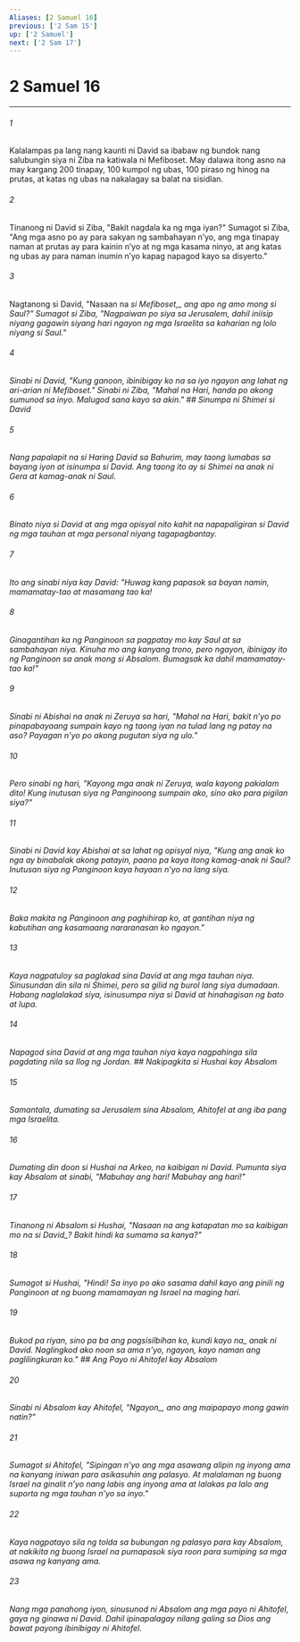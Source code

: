 ```yaml
---
Aliases: [2 Samuel 16]
previous: ['2 Sam 15']
up: ['2 Samuel']
next: ['2 Sam 17']
---
```

# 2 Samuel 16

***






















###### 1 










Kalalampas pa lang nang kaunti ni David sa ibabaw ng bundok nang salubungin siya ni Ziba na katiwala ni Mefiboset. May dalawa itong asno na may kargang 200 tinapay, 100 kumpol ng ubas, 100 piraso ng hinog na prutas, at katas ng ubas na nakalagay sa balat na sisidlan. 





















###### 2 










Tinanong ni David si Ziba, "Bakit nagdala ka ng mga iyan?" Sumagot si Ziba, "Ang mga asno po ay para sakyan ng sambahayan nʼyo, ang mga tinapay naman at prutas ay para kainin nʼyo at ng mga kasama ninyo, at ang katas ng ubas ay para naman inumin nʼyo kapag napagod kayo sa disyerto." 





















###### 3 










Nagtanong si David, "Nasaan na <i class="trans-change">si Mefiboset,_ ang apo ng amo mong si Saul?" Sumagot si Ziba, "Nagpaiwan po siya sa Jerusalem, dahil iniisip niyang gagawin siyang hari ngayon ng mga Israelita sa kaharian ng lolo niyang si Saul." 





















###### 4 










Sinabi ni David, "Kung ganoon, ibinibigay ko na sa iyo ngayon ang lahat ng ari-arian ni Mefiboset." Sinabi ni Ziba, "Mahal na Hari, handa po akong sumunod sa inyo. Malugod sana kayo sa akin." ## Sinumpa ni Shimei si David 





















###### 5 










Nang papalapit na si Haring David sa Bahurim, may taong lumabas sa bayang iyon at isinumpa si David. Ang taong ito ay si Shimei na anak ni Gera at kamag-anak ni Saul. 





















###### 6 










Binato niya si David at ang mga opisyal nito kahit na napapaligiran si David ng mga tauhan at mga personal niyang tagapagbantay. 





















###### 7 










Ito ang sinabi niya kay David: "Huwag kang papasok sa bayan namin, mamamatay-tao at masamang tao ka! 





















###### 8 










Ginagantihan ka ng Panginoon sa pagpatay mo kay Saul at sa sambahayan niya. Kinuha mo ang kanyang trono, pero ngayon, ibinigay ito ng Panginoon sa anak mong si Absalom. Bumagsak ka dahil mamamatay-tao ka!" 





















###### 9 










Sinabi ni Abishai na anak ni Zeruya sa hari, "Mahal na Hari, bakit nʼyo po pinapabayaang sumpain kayo ng taong iyan na tulad lang ng patay na aso? Payagan nʼyo po akong pugutan siya ng ulo." 





















###### 10 










Pero sinabi ng hari, "Kayong mga anak ni Zeruya, wala kayong pakialam dito! Kung inutusan siya ng Panginoong sumpain ako, sino ako para pigilan siya?" 





















###### 11 










Sinabi ni David kay Abishai at sa lahat ng opisyal niya, "Kung ang anak ko nga ay binabalak akong patayin, paano pa kaya itong kamag-anak ni Saul? Inutusan siya ng Panginoon kaya hayaan nʼyo na lang siya. 





















###### 12 










Baka makita ng Panginoon ang paghihirap ko, at gantihan niya ng kabutihan ang kasamaang nararanasan ko ngayon." 





















###### 13 










Kaya nagpatuloy sa paglakad sina David at ang mga tauhan niya. Sinusundan din sila ni Shimei, pero sa gilid ng burol lang siya dumadaan. Habang naglalakad siya, isinusumpa niya si David at hinahagisan ng bato at lupa. 





















###### 14 










Napagod sina David at ang mga tauhan niya kaya nagpahinga sila pagdating nila sa Ilog ng Jordan. ## Nakipagkita si Hushai kay Absalom 





















###### 15 










Samantala, dumating sa Jerusalem sina Absalom, Ahitofel at ang iba pang mga Israelita. 





















###### 16 










Dumating din doon si Hushai na Arkeo, na kaibigan ni David. Pumunta siya kay Absalom at sinabi, "Mabuhay ang hari! Mabuhay ang hari!" 





















###### 17 










Tinanong ni Absalom si Hushai, "Nasaan na ang katapatan mo sa kaibigan mo <i class="trans-change">na si David_? Bakit hindi ka sumama sa kanya?" 





















###### 18 










Sumagot si Hushai, "Hindi! Sa inyo po ako sasama dahil kayo ang pinili ng Panginoon at ng buong mamamayan ng Israel na maging hari. 





















###### 19 










Bukod pa riyan, sino pa ba ang pagsisilbihan ko, kundi <i class="trans-change">kayo na_ anak ni David. Naglingkod ako noon sa ama nʼyo, ngayon, kayo naman ang paglilingkuran ko." ## Ang Payo ni Ahitofel kay Absalom 





















###### 20 










Sinabi ni Absalom kay Ahitofel, "<i class="trans-change">Ngayon_, ano ang maipapayo mong gawin natin?" 





















###### 21 










Sumagot si Ahitofel, "Sipingan nʼyo ang mga asawang alipin ng inyong ama na kanyang iniwan para asikasuhin ang palasyo. At malalaman ng buong Israel na ginalit nʼyo nang labis ang inyong ama at lalakas pa lalo ang suporta ng mga tauhan nʼyo sa inyo." 





















###### 22 










Kaya nagpatayo sila ng tolda sa bubungan ng palasyo para kay Absalom, at nakikita ng buong Israel na pumapasok siya roon para sumiping sa mga asawa ng kanyang ama. 





















###### 23 










Nang mga panahong iyon, sinusunod ni Absalom ang mga payo ni Ahitofel, gaya ng ginawa ni David. Dahil ipinapalagay nilang galing sa Dios ang bawat payong ibinibigay ni Ahitofel.
